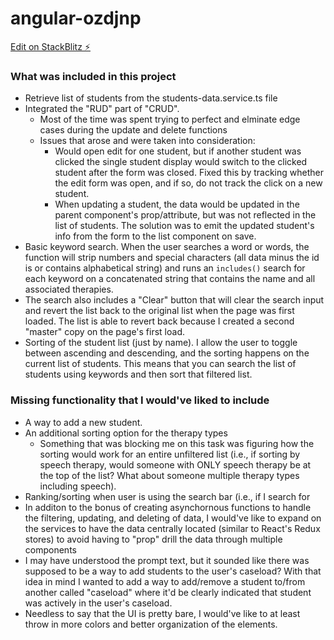 # angular-ozdjnp

[Edit on StackBlitz ⚡️](https://stackblitz.com/edit/angular-ozdjnp)

### What was included in this project
  - Retrieve list of students from the students-data.service.ts file
  - Integrated the "RUD" part of "CRUD".
    - Most of the time was spent trying to perfect  and elminate edge cases during the update and delete functions
    - Issues that arose and were taken into consideration:
      - Would open edit for one student, but if another student was clicked the single student display would switch to the clicked student after the form was closed. Fixed this by tracking whether the edit form was open, and if so, do not track the click on a new student. 
      - When updating a student, the data would be updated in the parent component's prop/attribute, but was not reflected in the list of students. The solution was to emit the updated student's info from the form to the list component on save.
  - Basic keyword search. When the user searches a word or words, the function will strip numbers and special characters (all data minus the id is or contains alphabetical string) and runs an `includes()` search for each keyword on a concatenated string that contains the name and all associated therapies.
  - The search also includes a "Clear" button that will clear the search input and revert the list back to the original list when the page was first loaded. The list is able to revert back because I created a second "master" copy on the page's first load.
  - Sorting of the student list (just by name). I allow the user to toggle between ascending and descending, and the sorting happens on the current list of students. This means that you can search the list of students using keywords and then sort that filtered list.

### Missing functionality that I would've liked to include 
  - A way to add a new student.
  - An additional sorting option for the therapy types
    - Something that was blocking me on this task was figuring how the sorting would work for an entire unfiltered list (i.e., if sorting by speech therapy, would someone with ONLY speech therapy be at the top of the list? What about someone multiple therapy types including speech).
  - Ranking/sorting when user is using the search bar (i.e., if I search for 
  - In additon to the bonus of creating asynchornous functions to handle the filtering, updating, and deleting of data, I would've like to expand on the services to have the data centrally located (similar to React's Redux stores) to avoid having to "prop" drill the data through multiple components
  - I may have understood the prompt text, but it sounded like there was supposed to be a way to add students to the user's caseload? With that idea in mind I wanted to add a way to add/remove a student to/from another called "caseload" where it'd be clearly indicated that student was actively in the user's caseload.
  - Needless to say that the UI is pretty bare, I would've like to at least throw in more colors and better organization of the elements.


